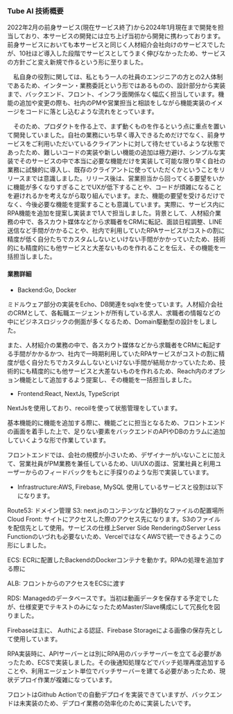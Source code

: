### Tube AI 技術概要

2022年2月の前身サービス(現在サービス終了)から2024年1月現在まで開発を担当しており、本サービスの開発には立ち上げ当初から開発に携わっております。前身サービスにおいても本サービスと同じく人材紹介会社向けのサービスでしたが、10社ほど導入した段階でサービスとしてうまく伸びなかったため、サービスの方針ごと変え新規で作るという形に至りました。

　私自身の役割に関しては、私ともう一人の社員のエンジニアの方との2人体制であるため、インターン・業務委託という形ではあるものの、設計部分から実装まで、バックエンド、フロント、インフラ面関係なく幅広く担当しています。機能の追加や変更の際も、社内のPMや営業担当と相談をしながら機能実装のイメージをコードに落とし込むような流れをとっています。

　そのため、プロダクトを作る上で、まず動くものを作るという点に重点を置いて開発していました。自社の業務にいち早く導入できるためだけでなく、前身サービスをご利用いただいているクライアントに対して待たせているような状態であったため、難しいコードの実装や新しい機能の追加は極力避け、シンプルな実装でそのサービスの中で本当に必要な機能だけを実装して可能な限り早く自社の業務に試験的に導入し、既存のクライアントに使っていただくかということをリリースまでは意識しました。リリース後は、営業担当から回ってくる要望をいかに機能が多くなりすぎることでUXが低下することや、コードが煩雑になることを避けれるかを考えながら取り組んでいます。また、機能の要望を受けるだけでなく、今後必要な機能を提案することも意識しています。実際に、サービス内にRPA機能を追加を提案し実装まで1人で担当しました。背景として、人材紹介業務の中で、各スカウト媒体などから求職者をCRMに転記、面談日程調整、LINE送信など手間がかかることや、社内で利用していたRPAサービスがコストの割に精度が低く自分たちでカスタムしないといけない手間がかかっていたため、技術的にも精度的にも他サービスと大差ないものを作れることを伝え、その機能を一括担当しました。

#### 業務詳細
- Backend:Go, Docker

ミドルウェア部分の実装をEcho、DB関連をsqlxを使っています。人材紹介会社のCRMとして、各転職エージェントが所有している求人、求職者の情報などの中にビジネスロジックの側面が多くなるため、Domain駆動型の設計をしました。

また、人材紹介の業務の中で、各スカウト媒体などから求職者をCRMに転記する手間がかかるかつ、社内で一時期利用していたRPAサービスがコストの割に精度が低く自分たちでカスタムしないといけない手間が結局かかっていたため、技術的にも精度的にも他サービスと大差ないものを作れるため、Reach内のオプション機能として追加するよう提案し、その機能を一括担当しました。

- Frontend:React, NextJs, TypeScript

NextJsを使用しており、recoilを使って状態管理をしています。

基本機能的に機能を追加する際に、機能ごとに担当となるため、フロントエンドの画面を着手した上で、足りない要素をバックエンドのAPIやDBのカラムに追加していくような形で作業しています。

フロントエンドでは、会社の規模が小さいため、デザイナーがいないことに加えて、営業社員がPM業務を兼任しているため、UI/UXの面は、営業社員と利用ユーザーからのフィードバックをもとに手探りのような形で実装しています。

- Infrastructure:AWS, Firebase, MySQL
使用しているサービスと役割は以下になります。

Route53: ドメイン管理
S3: next.jsのコンテンツなど静的なファイルの配置場所
Cloud Front: サイトにアクセスした際のアクセス先になります。S3のファイルを配信先として使用。サービスの仕様上Server Side RenderingのServer Less Functionのいづれも必要ないため、VercelではなくAWSで統一できるようこの形にしました。

ECS: ECRに配置したBackendのDockerコンテナを動かす。RPAの処理を追加する際に

ALB: フロントからのアクセスをECSに渡す

RDS: Managedのデータベースです。当初は動画データを保存する予定でしたが、仕様変更でテキストのみになったためMaster/Slave構成にして冗長化を図りました。

Firebaseは主に、 Authによる認証、Firebase Storageによる画像の保存先として使用しています。

RPA実装時に、APIサーバーとは別にRPA用のバッチサーバーを立てる必要があったため、ECSで実装しました。その後通知処理などでバッチ処理再度追加することや、利用エージェント単位でバッチサーバーを建てる必要があったため、現状デプロイ作業が複雑になっています。

フロントはGithub Actionでの自動デプロイを実装できていますが、バックエンドは未実装のため、デプロイ業務の効率化のために実装したいです。
